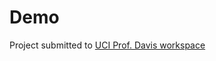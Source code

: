 
# Demo

Project submitted to [UCI Prof. Davis workspace](https://christopherdavisuci.github.io/UCI-Math-10-W22/Proj/StudentProjects/SarahThayer.html)
